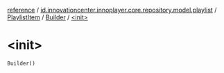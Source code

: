 [reference](../../../index.md) / [id.innovationcenter.innoplayer.core.repository.model.playlist](../../index.md) / [PlaylistItem](../index.md) / [Builder](index.md) / [&lt;init&gt;](./-init-.md)

# &lt;init&gt;

`Builder()`